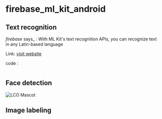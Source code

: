 # firebase_ml_kit_android

## Text recognition
 _firebase_ says_ : With ML Kit's text recognition APIs, you can recognize text in any Latin-based language
 
 Link:
 [visit website](https://firebase.google.com/docs/ml-kit/recognize-text)
 
 code :
 ```android 
 ```

## Face detection

![LCO Mascot](https://learncodeonline.in/mascot.png)

## Image labeling

